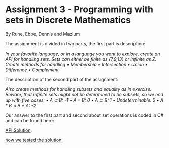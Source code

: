 # Assignment 3 - Programming with sets in Discrete Mathematics

By Rune, Ebbe, Dennis and Mazlum

The assignment is divided in two parts, the first part is description:

*In your favorite language, or in a language you want to explore, create an*
*API for handling sets. Sets can either be finite as {7,9,13} or infinite as Z.*
*Create methods for handling*
*• Membership*
*• Intersection*
*• Union*
*• Difference*
*• Complement*

The description of the second part of the assignment:

*Also create methods for handling subsets and equality as in exercise. Beware,*
*that infinite sets might not be determined to be subsets, so we end up with*
*five cases:*
*• A ⊂ B: -1*
*• A = B: 0*
*• A ⊃ B: 1*
*• Undeterminable: 2*
*• A * B ∧ B * A: -2*

Our answer to the first part and second about set operations is coded in C# and can be found here:

[API Solution](https://github.com/tjaydk/DM-Sets/blob/master/AssignmentThree/AssignmentThree/operations/SetOperations.cs).

[how we tested the solution](https://github.com/tjaydk/DM-Sets/blob/master/AssignmentThree/AssignmentThree/Program.cs).
